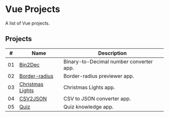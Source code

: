 # Vue Projects

A list of Vue projects.


## Projects

|  #  | Name                                                | Description                              |
| ----| ----------------------------------------------------| -----------------------------------------|
|  01 | [Bin2Dec](./binary-to-decimal/README.md)            | Binary-to-Decimal number converter app.  |
|  02 | [Border-radius](./border-radius/README.md)          | Border-radius previewer app.             |
|  03 | [Christmas Lights](./christmas-lights/README.md)    | Christmas Lights app.                    |
|  04 | [CSV2JSON](./csv-to-json/README.md)                 | CSV to JSON converter app.               |
|  05 | [Quiz](./quiz/README.md)                            | Quiz knowledge app.                      |
